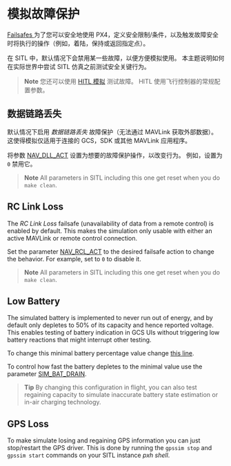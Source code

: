 # 模拟故障保护

[ Failsafes ](https://docs.px4.io/en/config/safety.html) 为了您可以安全地使用 PX4，定义安全限制/条件，以及触发故障安全时将执行的操作（例如，着陆，保持或返回指定点）。

在 SITL 中，默认情况下会禁用某一些故障，以便方便模拟使用。 本主题说明如何在实际世界中尝试 SITL 仿真之前测试安全关键行为。

> **Note** 您还可以使用 [ HITL 模拟](../simulation/hitl.md) 测试故障。 HITL 使用飞行控制器的常规配置参数。

## 数据链路丢失

默认情况下启用 *数据链路丢失* 故障保护（无法通过 MAVLink 获取外部数据）。 这使得模拟仅适用于连接的 GCS，SDK 或其他 MAVLink 应用程序。

将参数 [NAV_DLL_ACT](../advanced/parameter_reference.md#NAV_DLL_ACT) 设置为想要的故障保护操作，以改变行为。 例如，设置为 `0` 禁用它。

> **Note** All parameters in SITL including this one get reset when you do `make clean`.

## RC Link Loss

The *RC Link Loss* failsafe (unavailability of data from a remote control) is enabled by default. This makes the simulation only usable with either an active MAVLink or remote control connection.

Set the parameter [NAV_RCL_ACT](../advanced/parameter_reference.md#NAV_RCL_ACT) to the desired failsafe action to change the behavior. For example, set to `0` to disable it.

> **Note** All parameters in SITL including this one get reset when you do `make clean`.

## Low Battery

The simulated battery is implemented to never run out of energy, and by default only depletes to 50% of its capacity and hence reported voltage. This enables testing of battery indication in GCS UIs without triggering low battery reactions that might interrupt other testing.

To change this minimal battery percentage value change [this line](https://github.com/PX4/Firmware/blob/9d67bbc328553bbd0891ffb8e73b8112bca33fcc/src/modules/simulator/simulator_mavlink.cpp#L330).

To control how fast the battery depletes to the minimal value use the parameter [SIM_BAT_DRAIN](../advanced/parameter_reference.md#SIM_BAT_DRAIN).

> **Tip** By changing this configuration in flight, you can also test regaining capacity to simulate inaccurate battery state estimation or in-air charging technology.

## GPS Loss

To make simulate losing and regaining GPS information you can just stop/restart the GPS driver. This is done by running the `gpssim stop` and `gpssim start` commands on your SITL instance *pxh shell*.